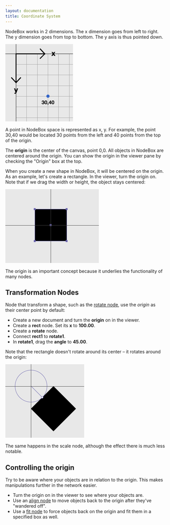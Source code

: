 ```yaml
---
layout: documentation
title: Coordinate System
---
```

NodeBox works in 2 dimensions. The x dimension goes from left to right. The y dimension goes from top to bottom. The y axis is thus pointed down.

![The NodeBox Coordinate System](/media/documentation/concepts/coordinates-origin.png)

A point in NodeBox space is represented as x, y. For example, the point 30,40 would be located 30 points from the left and 40 points from the top of the origin.

The **origin** is the center of the canvas, point 0,0. All objects in NodeBox are centered around the origin. You can show the origin in the viewer pane by checking the "Origin" box at the top.

When you create a new shape in NodeBox, it will be centered on the origin. As an example, let's create a rectangle. In the viewer, turn the origin on. Note that if we drag the width or height, the object stays centered:

![A Rectangle positioned at the origin](/media/documentation/concepts/coordinates-origin-rect.png)

The origin is an important concept because it underlies the functionality of many nodes.


Transformation Nodes
--------------------
Node that transform a shape, such as the [rotate node](/documentation/reference/corevector/rotate.html), use the *origin* as their center point by default:

* Create a new document and turn the **origin** on in the viewer.
* Create a **rect** node. Set its **x** to **100.00**.
* Create a **rotate** node.
* Connect **rect1** to **rotate1**.
* In **rotate1**, drag the **angle** to **45.00**.

Note that the rectangle doesn't rotate around its center – it rotates around the origin:

![Function of the origin point in Transform node](/media/documentation/concepts/coordinates-rotate.png)

The same happens in the scale node, although the effect there is much less notable.


Controlling the origin
----------------------
Try to be aware where your objects are in relation to the origin. This makes manipulations further in the network easier.

* Turn the origin on in the viewer to see where your objects are.
* Use an [align node](/documentation/reference/corevector/align.html) to move objects back to the origin after they've "wandered off".
* Use a [fit node](/documentation/reference/corevector/fit.html) to force objects back on the origin and fit them in a specified box as well.
